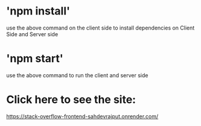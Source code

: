 # 'npm install'
use the above command on the client side to install dependencies on Client Side and Server side

# 'npm start'
use the above command to run the client and server side

# Click here to see the site:
https://stack-overflow-frontend-sahdevrajput.onrender.com/
